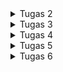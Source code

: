<details>
  <summary>Tugas 2</summary>
  1. Jelaskan bagaimana cara kamu mengimplementasikan checklist di atas secara step-by-step (bukan hanya sekadar mengikuti tutorial).
  
  i. Membuat sebuah proyek Django baru: Inisialisasi proyek baru menggunakan django-admin startproject untuk membentuk framework utama aplikasi.
  
  ii. Membuat aplikasi dengan nama main: Buat aplikasi bernama main menggunakan python manage.py startapp main
  
  iii. Melakukan routing pada proyek agar dapat menjalankan aplikasi main: Tambahkan app ke INSTALLED_APPS dan arahkan URL pada urls.py proyek untuk memetakan app main.
  
  iv. Membuat model pada aplikasi main dengan nama Product dan memiliki atribut: Definisikan model Product dalam models.py dengan atribut yang dibutuhkan, lalu lakukan migrasi untuk membuat tabel di database.
  
  v. Membuat sebuah fungsi pada views.py untuk menampilkan nama aplikasi, nama, dan kelas: Tambahkan fungsi di views.py yang mengirim context ke template HTML.
  
  vi. Routing pada urls.py aplikasi main untuk memetakan fungsi pada views.py: Map fungsi views tersebut ke sebuah URL pattern di urls.py agar dapat diakses dari web.
  
  vii. Melakukan deployment ke PWS: Setelah memastikan aplikasi berjalan dengan baik secara lokal, deploy ke PWS.

2. Bagan yang berisi request client ke web aplikasi berbasis Django beserta responnya dan jelaskan pada bagan tersebut kaitan antara urls.py, views.py, models.py, dan berkas HTML.
![image](https://github.com/user-attachments/assets/6cd82721-9e56-47be-a7d8-454744e660bc)


3. Jelaskan fungsi git dalam pengembangan perangkat lunak!

Git adalah sistem version control yang digunakan untuk melacak perubahan dalam pengembangan perangkat lunak. Dengan Git, kita dapat memantau riwayat perubahan kode dan melakukan rollback ke versi sebelumnya jika diperlukan. Fitur branching memungkinkan banyak pengembang bekerja pada proyek yang sama secara bersamaan tanpa konflik. Selain itu, Git menyimpan salinan lengkap kode di repositori terdistribusi, melindungi dari kehilangan data. Branching juga memungkinkan pengembangan fitur baru di cabang terpisah sebelum menggabungkannya dengan kode utama.

4. Mengapa framework Django dijadikan permulaan pembelajaran pengembangan perangkat lunak?

Dari pengalaman saya sendiri, django mudah digunakan karena memiliki struktur jelas dan dokumentasi lengkap yang membantu pemula seperti saya belajar dengan cepat. Lalu ada juga fitur bawaan seperti autentikasi dan ORM mengurangi kebutuhan library tambahan. Terakhir, Arsitektur MVT Django memperkenalkan pola desain Model-View-Template yang berguna untuk web app development dengan mudah dan jelas.

5. Mengapa model pada Django disebut sebagai ORM?

Abstraksi Database: Saya bekerja dengan objek Python, bukan SQL langsung. Django menangani operasi CRUD secara otomatis.
Pemetaan Objek: Data dari tabel database diubah menjadi objek Python, dengan kolom menjadi atribut model.
Kompatibilitas Database: Django ORM mendukung berbagai database dan memudahkan migrasi antar database tanpa menulis ulang query SQL.

Dengan ORM Django, saya dapat fokus pada logika aplikasi tanpa memikirkan detail teknis interaksi database.
</details>

<details>
  <summary>Tugas 3</summary>
1. Jelaskan mengapa kita memerlukan data delivery dalam pengimplementasian sebuah platform.

Data delivery diperlukan dalam implemantasi sebuah platform untuk memastikan bahwa informasi dikirim dan diterima secara efektif antara user dan server. Ini termasuk mentransfer data antar aplikasi atau layanan secara real-time atau batch yang mana hal itu memungkinkan aplikasi untuk berfungsi dengan baik, menyajikan data yang relevan, dan mendukung komunikasi yang lancar. Data delivery yang efisien dan andal sangat penting untuk user expereince yang baik dan integrasi sistem yang efektif.

2. Menurutmu, mana yang lebih baik antara XML dan JSON? Mengapa JSON lebih populer dibandingkan XML?

Antara XML dan JSON, JSON sering dianggap lebih baik dalam banyak kasus karena JSON lebih ringkas dan lebih mudah dibaca dibandingkan XML yang mana itu mengurangi ukuran data yang dikirim dan membuat parsing lebih cepat. Lalu JSON mendukung struktur data yang lebih sederhana seperti objek dan array, yang lebih mudah diintegrasikan dengan bahasa pemrograman modern dan karena hal itu juga JSON lebih cepat diparsing dibandingkan XML dan tidak memerlukan parsing tag yang berlebihan.

3. Jelaskan fungsi dari method `is_valid()` pada form Django dan mengapa kita membutuhkan method tersebut.

Method `is_valid()` pada form Django digunakan untuk memvalidasi data yang dikirimkan melalui form. Fungsi dari method ini adalah:

- Validasi Input: Memeriksa apakah data yang dimasukkan memenuhi kriteria dan aturan yang ditetapkan dalam form, seperti tipe data yang benar, panjang maksimum, atau format yang valid.
- Menangani Kesalahan: Jika data tidak valid, method ini akan mengumpulkan dan menyimpan pesan kesalahan untuk ditampilkan kembali kepada pengguna.

4. Mengapa kita membutuhkan `csrf_token` saat membuat form di Django? Apa yang dapat terjadi jika kita tidak menambahkan `csrf_token` pada form Django? Bagaimana hal tersebut dapat dimanfaatkan oleh penyerang?

`csrf_token` (Cross-Site Request Forgery token) diperlukan untuk melindungi aplikasi dari serangan CSRF, di mana penyerang dapat mengirimkan permintaan berbahaya atas nama pengguna tanpa sepengetahuan mereka. Token ini memastikan bahwa permintaan yang diterima berasal dari sumber yang sah.

Jika kita tidak menambahkan `csrf_token` pada form Django, form dapat dimanfaatkan oleh penyerang untuk mengirimkan permintaan berbahaya yang dapat mengubah data atau melakukan tindakan tanpa izin. Terakhir, aplikasi menjadi rentan terhadap serangan CSRF, yang dapat menyebabkan masalah seperti perubahan data yang tidak sah atau tindakan yang dilakukan atas nama pengguna tanpa persetujuan.

5. Jelaskan bagaimana cara kamu mengimplementasikan checklist di atas secara step-by-step (bukan hanya sekadar mengikuti tutorial).

i. Membuat Input Form untuk Menambahkan Objek Model pada Aplikasi Sebelumnya
Diawali dengan memastikan model yang bakal di add sudah terdefinisi dalam app. Model ini menggambarkan struktur data yang akan diinput, contohnya kalo disini name, price, description, category, image. Dari situ saya buat form berbasis model yang mana form ini memungkinkan pengguna untuk memasukkan data baru sesuai dengan model yang sudah ada. Form itu sendiri harus memiliki field yang sama dengan atribut yang dimiliki model.

Setelah membuat form, saya buat Template HTML untuk form itu dimana halaman ini harus menampilkan form dalam format yang sesuai dan memungkinkan pengguna untuk mengunggah gambar, awalnya saya menemukan error yang mana ternyata harus di specify seperti ini pada Template HTML tersebut `<form method="POST" enctype="multipart/form-data">` dimana enctype ini memastikan bahwa form akan mengambil data image.

Terakhit, saya tambahkan fungsi di views.py yang akan menangani permintaan POST dari formulir. Fungsi ini akan memvalidasi data yang dimasukkan user dan menyimpannya ke dalam database. Jika data valid, user diredirect ke halaman utama.

ii. Tambahkan 4 Fungsi Views Baru untuk Melihat Objek dalam Format XML, JSON, XML by ID, dan JSON by ID
Imports:
Diawali dengan mengimpor modul yang diperlukan untuk menangani respons HTTP dan serialisasi data model menjadi format XML dan JSON yaitu HttpResponse untuk mengirimkan respons dan serializers untuk mengonversi data model ke berbagai format.

Fungsi untuk Mengembalikan Semua Data dalam Bentuk XML:
Pada views.py, saya buat fungsi untuk lakukan query untuk mengambil semua entri dari model Product. Data ini kemudian diatur ke dalam format XML dan dikembalikan dengan tipe konten "application/xml". Fungsi ini memungkinkan pengguna mengakses semua data dalam format XML melalui URL tertentu.

Fungsi untuk Mengembalikan Semua Data dalam Bentuk JSON:
Buat fungsi lain yang mengembalikan semua data dalam format JSON. Fungsi ini melakukan query yang sama seperti fungsi XML, tetapi data yang tersedia diatur ke dalam format JSON dan mengembalikannya dengan tipe konten "application/json".

Fungsi untuk Mengembalikan Data Berdasarkan ID:
Untuk format XML dan JSON, buat dua fungsi terpisah yang melakukan query pada model Product menggunakan ID tertentu (dikirimkan sebagai parameter URL). Tergantung pada format yang diinginkan (XML atau JSON), hasil query tersebut diatur dan dikembalikan dengan tipe konten yang sesuai.


iii. Membuat Routing URL untuk Masing-masing Views
Di file urls.py, tambahkan path untuk setiap fungsi view, sehingga memungkinkan akses ke data dalam format XML dan JSON, baik untuk semua entri maupun berdasarkan ID. URL ini memungkinkan pengguna mengambil seluruh dataset atau entri tertentu berdasarkan ID, dalam format XML atau JSON.

6. Mengakses keempat URL di poin 2 menggunakan Postman, membuat screenshot dari hasil akses URL pada Postman, dan menambahkannya ke dalam README.md.
   XML Link
   ![image](https://github.com/user-attachments/assets/9ef729d7-0b47-4bdf-b736-d0a6362d2ecc)
   XML Link with ID
   ![image](https://github.com/user-attachments/assets/b8eda7fb-6056-487f-be6f-47eb9e145cf7)
   JSON Link
   ![image](https://github.com/user-attachments/assets/75597346-b890-4f19-8986-76387dfc52f6)
   JSON Link with ID
   ![image](https://github.com/user-attachments/assets/13846369-78e5-410a-8f61-760135a6c6f8)




</details>

<details>
  <summary>Tugas 4</summary>
  1. Apa perbedaan antara HttpResponseRedirect() dan redirect()?
  
  `HttpResponseRedirect()` adalah metode yang dipakai untuk mengalihkan user ke URL lain akan tetapi diperlukan URL string untuk argumentnya.
  `redirect()` adalah metode yang lebih sederhana yang juga mengalihkan pengguna ke URL tertentu akan tetapi bisa resolve nama view ke URL dengan otomatis dan dapat pass argumen tambahan ketika redirecting. Dengan itu metode ini lebih fleksibel dan dapat dipakai secara umum di Django apps.
  
  2. Jelaskan cara kerja penghubungan model Product dengan User!
     
  Model `Product` dihubungkan dengan model `User` menggunakan one-to-many di Django. Dalam model `Product`, kita menambahkan field `user` yang merupakan ForeignKey ke model `User`. Hal ini memungkinkan  untuk melacak siapa yang membuat atau memiliki produk tertentu.

  3. Apa perbedaan antara authentication dan authorization, apakah yang dilakukan saat pengguna login?      Jelaskan bagaimana Django mengimplementasikan kedua konsep tersebut.
     
  Authentication adalah proses verifikasi identitas user, biasanya dengan menggunakan username dan password. Saat usuer login, Django memeriksa credentials tersebut dan mengonfirmasi bahwa mereka adalah user yang sah.
  
  Authorization adalah proses menentukan hak akses user setelah diotentikasi, yaitu apa yang boleh dan tidak boleh dilakukan user dalam aplikasi.
  
  4. Bagaimana Django mengingat pengguna yang telah login? Jelaskan kegunaan lain dari cookies dan apakah semua cookies aman digunakan?
   
  Django mengingat user yang telah login dengan menggunakan session yang disimpan dalam cookies di   browser user. Saat user berhasil login, Django membuat session baru dan disimpan lah ID pengguna dalam cookie. Cookies juga dapat digunakan untuk menyimpan data lain, seperti preference user atau temporary data.

  Namun tidak semua cookies aman, berikut rincian antar yang aman dan tidak aman:
  
  Cookies yang Aman
  
  HttpOnly:
  Cookie dengan atribut HttpOnly tidak dapat diakses melalui JavaScript. Ini membantu melindungi cookie dari serangan XSS (Cross-Site Scripting).
  
  Secure:
  Cookie yang ditandai dengan atribut Secure hanya dapat dikirim melalui koneksi HTTPS. Ini mencegah cookie dikirim melalui koneksi yang tidak aman (HTTP), sehingga mengurangi risiko pencurian cookie.
  
  SameSite:
  Cookie yang memiliki atribut SameSite membantu mencegah serangan CSRF (Cross-Site Request Forgery) dengan membatasi pengiriman cookie dalam permintaan lintas situs. Ada tiga nilai yang dapat digunakan: Strict, Lax, dan None, masing-masing dengan tingkat keamanan yang berbeda.

  Cookies yang Tidak Aman
  
  Cookies Tanpa Keamanan:
  Cookies yang tidak memiliki atribut HttpOnly atau Secure lebih rentan terhadap serangan XSS dan pencurian cookie, karena dapat diakses dan dikirim melalui koneksi yang tidak aman.
  
  Cookies dengan Data Sensitif:
  Cookies yang menyimpan informasi sensitif seperti kata sandi atau informasi kartu kredit harus dihindari. Data sensitif sebaiknya tidak disimpan di cookie, tetapi di server dengan ID sesi yang aman.

  5. Jelaskan bagaimana cara kamu mengimplementasikan checklist di atas secara step-by-step.
     
  Fungsi Registrasi, Login, dan Logout: Saya membuat beberapa function di views untuk registrasi, login, dan logout menggunakan django.contrib.auth. Masing-masing function itu menggunakan seperti UserCreationForm, AuthenticationForm, dan HttpResponseRedirect untuk mengambil data dan redirect user.

  Membuat Dua Akun Pengguna: Saya menggunakan page registrasi untuk membuat dua akun user dan menggunakan form dari tugas sebelumnya untuk menambahkan tiga produk dummy untuk masing-masing akun dengan menggunakan model Product.

  Menghubungkan Model Product dengan User: Saya menambahkan `user= models.ForeignKey(User, on_delete=models.CASCADE)` pada model Product dan mengubah beberapa line di fungsi create_product pada views agar mengambil user dan menyimpannya untuk tiap produk.

  Menampilkan Detail Informasi Pengguna: Pada base.html, saya menampilkan nama pengguna yang sedang login dan menggunakan cookies untuk menyimpan waktu login terakhir. Hal ini dilakukan dengan menambahkan logic dalam views untuk mengambil dan menyimpan data ini di cookies lalu ditambahkan line seperti dibawah pada base.html:
  
    <div class="login-info {% if request.path != '/login/' and request.path != '/register/' %}active{% endif %}">
            <p>Welcome, {{ user_name }}!</p>
            <p>Last logged in: {{ last_login }}</p>
    </div>
Disini ketika user berada pada halaman login atau registrasi, visibility container diatas diubah menjadi hidden dan ketika masuk ke content.html diubah menjadi visible sehingga detail informasi pengguna terlihat.
</details>

<details>
  <summary>Tugas 5</summary>
  1. Jika terdapat beberapa CSS selector untuk suatu elemen HTML, jelaskan urutan prioritas pengambilan CSS selector tersebut!
  Dalam CSS, urutan prioritas pengambilan selector disebut CSS specificity. Ini menentukan selector mana yang akan diterapkan ke elemen jika ada beberapa selector yang cocok. Berikut adalah urutan prioritas dari yang
  paling rendah hingga paling tinggi: <br><br>
  
  i. Selector global (*): Berlaku untuk semua elemen dan memiliki prioritas terendah.<br>
  ii. Selector elemen/tag (div, p, h1, dll.): Selector yang langsung menunjuk ke tag HTML.<br>
  iii. Class selector (.class-name): Digunakan untuk elemen dengan class tertentu.<br>
  iv. Selector atribut ([type="text"]) dan pseudo-class (:hover, :active): Digunakan untuk elemen yang memiliki atribut tertentu.<br>
  v. ID selector (#id-name): Selektor dengan ID spesifik memiliki prioritas lebih tinggi dibanding class atau tag.<br>
  vi. Inline styles (style="..."): Jika ditulis langsung pada elemen HTML, style ini memiliki prioritas lebih tinggi dari semua selector di file CSS.<br>
  vii. Important rule (!important): Dapat mengesampingkan seluruh aturan di atas, menjadikannya yang paling prioritas. Namun, penggunaannya tidak disarankan kecuali benar-benar diperlukan.<br>
     
2. Mengapa responsive design menjadi konsep yang penting dalam pengembangan aplikasi web? Berikan contoh aplikasi yang sudah dan belum menerapkan responsive design!
   
  Responsive design adalah pendekatan dalam web development di mana layout dan elemen di halaman web dapat disesuaikan dengan ukuran dan orientasi perangkat yang berbeda (desktop, tablet, smartphone). Concern ini muncul karena user dapat mengakses website dari berbagai perangkat dengan ukuran layar yang berbeda. Maka dara itu desain yang responsif memastikan pengalaman user yang optimal di semua perangkat. Jika dibuat responsive design pada suatu website maka aksesibilitas dan keterlibatan user meningkat dengan tampilan yang disesuaikan untuk perangkat mobile.

3. Jelaskan perbedaan antara margin, border, dan padding, serta cara untuk mengimplementasikan ketiga hal tersebut!<br><br>
   
  - Margin: Jarak di luar elemen. Digunakan untuk membuat ruang antara elemen dengan elemen lain di sekitarnya.
  - Border: Garis yang mengelilingi elemen. Border membatasi bagian terluar dari elemen dan bisa diberi warna, ketebalan, dan gaya.
  - Padding: Ruang di dalam elemen, antara konten elemen dan border. Padding digunakan untuk memberikan jarak di dalam elemen sehingga konten tidak menempel pada border.

    Implementasi:
      `.box {
        margin: 20px;  /* Jarak dari elemen lainnya */
        border: 5px solid black;  /* Border hitam setebal 5px */
        padding: 10px;  /* Jarak antara border dan konten */
      }`

4. Jelaskan konsep flex box dan grid layout beserta kegunaannya!<br><br>
   
  Flexbox digunakan untuk mendistribusikan ruang di antara elemen dalam satu baris atau satu kolom.<br>
  Semua itu diatur dengan berikut:<br>
    ```display: flex:``` Mengaktifkan flexbox pada container.<br>
    ```flex-direction:``` Mengatur orientasi elemen (row atau column).<br>
    ```justify-content:``` Mengatur distribusi ruang antara elemen di sepanjang main axis (baris atau kolom).<br>
    ```align-items:``` Mengatur bagaimana elemen diatur sepanjang cross axis.<br><br>
  Sementara, Gridbox digunakan untuk mendistribusikan ruang di antara elemen dalam sebuah ruang 2 dimensi yaitu baris dan kolom yang diatur untuk membentuk sebuah petak nxm.<br>
  Semua itu diatur dengan berikut:<br>
    ```display: grid:``` Mengaktifkan grid pada container.<br>
    ```grid-template-columns:``` Menentukan jumlah dan ukuran kolom.<br>
    ```grid-template-rows:``` Menentukan jumlah dan ukuran baris.<br><br>
    
5. Jelaskan bagaimana cara kamu mengimplementasikan checklist di atas secara step-by-step (bukan hanya sekadar mengikuti tutorial)!
   Pertama, website ini sudah terlanjur menggunakan CSS tanpa framework jadi tidak saya ubah, hanya dilanjutkan.
   Dari kriteria tugas ini, kami diminta untuk membuat fitur edit dan delete suatu model namun pada website e-commerce menurut saya terasa absurd jika saya membuat user dapat mendelete product game, maka dari itu saya tambahkan model purchase yaitu model yang mengambil object product terkait dan dikaitkan dengan user yang membeli model tersebut. Model ini juga memiliki tambahan attribut berupa datetime dan review. Dari model ini dibuat views untuk menjadi logic bagaimana user dapat membeli product dan menyimpannya di laman library pada website. Pada laman itu, user dapat melihat product yang sudah dibeli dan dapat di edit (edit review product) dan delete (refund product, function ini akan mendelete object purchase tersebut).

   Lalu untuk implementasi website yang responsive dilakukan beberapa tweaking pada header website dimana sudah saya control dengan ```@media``` untuk width 768px dimana pada keadaan seperti itu, header akan hanya terdiri dari logo website dan hamburger button, sisa dari header sebenarnnya masih ada tapi diposisikan dibawah header dan disusun menggunakan flexbox dengan direction columns dan dengan ```display: none``` secara default. Bila diaktifkan menggunakan hamburger button maka visibilitynya berubah menjadi visible dan ini berupa mekanisme dropdown menu simple menggunakan CSS. Adapun tambahan setting pada tag div lain seperti pada Big Release, Scroll-Wrapper,dan lain-lain yang dikasih max height untuk ketika width viewport yang sama.
     
</details>

<details>
  <summary> Tugas 6 </summary>
  1. Manfaat Penggunaan JavaScript dalam Pengembangan Aplikasi Web: <br><br>

  Ada beberapa fungsionalitas yang dapat dibuat dengan adanya JavaScript:
  
  Interaktivitas: JavaScript memungkinkan developer untuk menambahkan interaktivitas pada halaman web, seperti animasi, perubahan konten tanpa memuat ulang halaman, dan responsif terhadap input user.<br>
  Validasi Formulir: Dengan JavaScript, kita bisa melakukan validasi input pada sisi client sebelum mengirimkan data ke server, mengurangi beban pada server dan membuat user experience menjadi lebih baik.<br>
  Manipulasi DOM: JavaScript dapat mengubah elemen HTML dan CSS secara dinamis, memungkinkan developer untuk memperbarui tampilan dan fungsi halaman secara real-time.<br>
  Pengambilan Data Asinkron: Dengan menggunakan AJAX, JavaScript dapat mengambil data dari server tanpa mengganggu user experience, memungkinkan pembaruan konten secara real-time.<br>
  Integrasi API: JavaScript memudahkan integrasi dengan berbagai API eksternal untuk memperluas apa yang bisa dilkakukan oleh aplikasi.<br>

2. Fungsi Penggunaan await saat Menggunakan fetch(): <br><br>

  await digunakan untuk menunggu hasil dari promise yang dikembalikan oleh fetch(). Kode di bawahnya tidak akan dijalankan sampai permintaan selesai dan kita menerima respons.<br>
  Jika await tidak digunakan, kode akan terus berjalan tanpa menunggu respons dari fetch(), sehingga mungkin saja kode itu akan mencoba untuk mengakses data sebelum data tersebut tersedia, yang dapat menyebabkan kesalahan atau perilaku yang tidak diinginkan. <br>

3. Mengapa Menggunakan Decorator csrf_exempt pada View untuk AJAX POST: <br><br>

  Decorator csrf_exempt digunakan untuk mengizinkan permintaan POST dari AJAX tanpa memerlukan token CSRF. Ini diperlukan karena saat melakukan permintaan AJAX, token CSRF sering kali tidak disertakan dalam header. <br>
  Jika csrf_exempt tidak digunakan maka permintaan tersebut akan ditolak oleh Django karena tidak memenuhi persyaratan keamanan CSRF.<br>

4. Mengapa Pembersihan Data Input Pengguna Dilakukan di Backend: <br><br>

  Pembersihan data di backend penting untuk memastikan bahwa data yang diterima aman dan valid. Meskipun kita dapat melakukan pembersihan di frontend, data dapat dimanipulasi oleh pengguna (misalnya, melalui alat             pengembang), sehingga pembersihan di backend adalah langkah penting untuk melindungi aplikasi dari serangan seperti injeksi SQL atau XSS.<br>

5. Cara Mengimplementasikan Checklist Secara Step-by-Step: <br> <br>
  Pertama karena konteks ajax yang diminta menggunakan GET dan POST serta ada penggunaan modal maka saya tambahkan fitur baru ke website yang mirip dengan penambahan mood yaitu fitur forum. Awalnya forum ini berfungsi mirip dengan comment section youtube dimana ada main comment dan replies dibawahnya, namun ketika dibuat ternyata lumayan kompleks. Jadi agar tidak kewalahan dan terlalu jauh dari scope tugas, dibikin saja forum tanpa replies. Fitur ini menggunakan 2 model yaitu purchase dan model baru yaitu threads yang isinya ada user, datetime, dan content. Fitur ini hanya dapat diakses ketika user sudah memiliki produk di librarynya, lalu ketika mereka akses forum tersebut, mereka memiliki opsi untuk menambahkan comment lalu mengedit atau delete comment yang sudah dibuat dengan menggunakan modal form. <br><br>
  Selain dari itu, fitur shopping cart awalnya mau dibuat menggunakan modal form tapi karena source materialnya tidak menggunakan modal untuk shopping cartnya, saya tidak implementasi seperti itu. Namun passing penambahan dari purchase model (model yang berisi product, user, datetime, dan review) sudah menggunakan ajax. Penggunaan AJAX di sini memastikan bahwa shopping cart dapat update tanpa refresh halaman dan object pada shopping cart dapat di delete tanpa refresh halaman.
</details>
